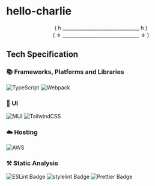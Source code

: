 # hello-charlie

<center>( h ________________________________ h )</center>
<center>( ㅎ ________________________________ ㅎ )</center>

## Tech Specification

### 📚 Frameworks, Platforms and Libraries

![TypeScript](https://img.shields.io/badge/typescript-%23007ACC.svg?style=flat-square&logo=typescript&logoColor=white)
![Webpack](https://img.shields.io/badge/webpack-%238DD6F9.svg?style=flat-square&logo=webpack&logoColor=black)

### 🎨 UI

![MUI](https://img.shields.io/badge/MUI-%230081CB.svg?style=flat-square&logo=mui&logoColor=white)
![TailwindCSS](https://img.shields.io/badge/tailwindcss-%2338B2AC.svg?style=flat-square&logo=tailwind-css&logoColor=white)

### ☁️ Hosting

![AWS](https://img.shields.io/badge/AWS-%23FF9900.svg?style=flat-square&logo=amazon-aws&logoColor=white)

### ⚒️ Static Analysis

![ESLint Badge](https://img.shields.io/badge/ESLint-4B32C3?logo=eslint&logoColor=fff&style=flat-square)
![stylelint Badge](https://img.shields.io/badge/stylelint-263238?logo=stylelint&logoColor=fff&style=flat-square)
![Prettier Badge](https://img.shields.io/badge/Prettier-F7B93E?logo=prettier&logoColor=fff&style=flat-square)
